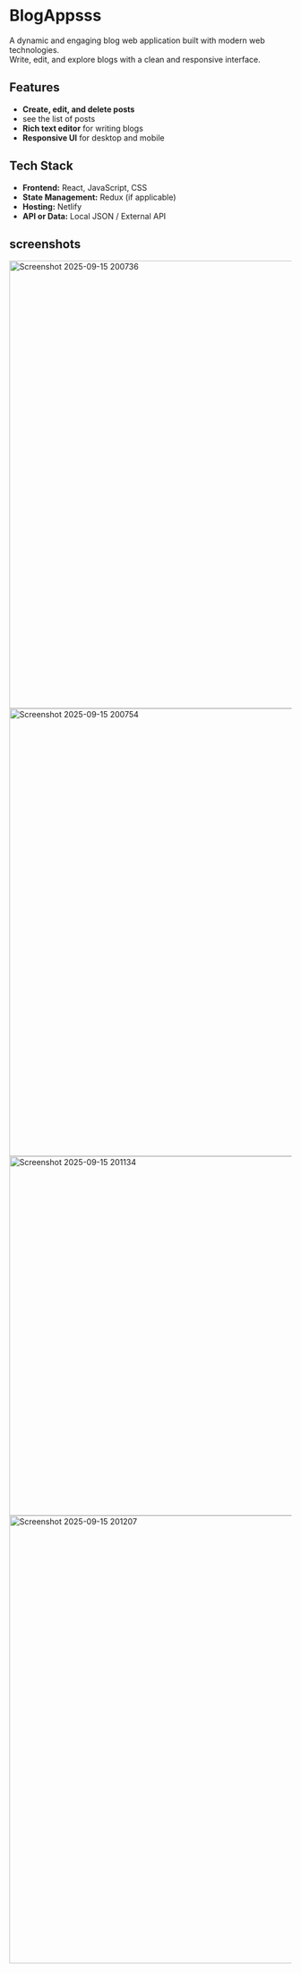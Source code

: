 # BlogAppsss

A dynamic and engaging blog web application built with modern web technologies.  
Write, edit, and explore blogs with a clean and responsive interface.

## Features

- **Create, edit, and delete posts**
- see the list of posts
- **Rich text editor** for writing blogs  
- **Responsive UI** for desktop and mobile

## Tech Stack

- **Frontend:** React, JavaScript, CSS  
- **State Management:** Redux (if applicable)  
- **Hosting:** Netlify  
- **API or Data:** Local JSON / External API

## screenshots
<img width="1280" height="800" alt="Screenshot 2025-09-15 200736" src="https://github.com/user-attachments/assets/12da396a-4379-4ee7-a5d6-45d9d95522d1" />
<img width="1280" height="800" alt="Screenshot 2025-09-15 200754" src="https://github.com/user-attachments/assets/7bc4c8ce-d2e4-4e6f-b2a1-1aebb6e74725" />
<img width="1280" height="642" alt="Screenshot 2025-09-15 201134" src="https://github.com/user-attachments/assets/352f93fb-49f3-49c3-8156-fe081e16a7c2" />
<img width="1280" height="800" alt="Screenshot 2025-09-15 201207" src="https://github.com/user-attachments/assets/bc18a830-ddb1-4526-91a3-0d00583c301f" />
